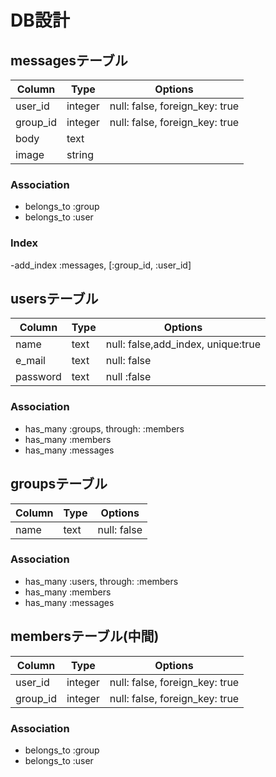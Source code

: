 # **DB設計**



## messagesテーブル

|Column|Type|Options|
|------|----|-------|
|user_id|integer|null: false, foreign_key: true|
|group_id|integer|null: false, foreign_key: true|
|body|text|
|image|string|
### Association
- belongs_to :group
- belongs_to :user
### Index
-add_index :messages, [:group_id, :user_id]


## usersテーブル

|Column|Type|Options|
|------|----|-------|
|name|text|null: false,add_index, unique:true|
|e_mail|text|null: false |
|password|text|null :false|

### Association
- has_many :groups, through: :members
- has_many :members
- has_many :messages



## groupsテーブル

|Column|Type|Options|
|------|----|-------|
|name|text|null: false|


### Association
- has_many :users, through: :members
- has_many :members
- has_many :messages





## membersテーブル(中間)

|Column|Type|Options|
|------|----|-------|
|user_id|integer|null: false, foreign_key: true|
|group_id|integer|null: false, foreign_key: true|

### Association
- belongs_to :group
- belongs_to :user
